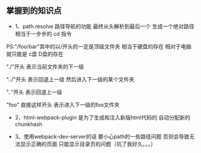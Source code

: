 ## 掌握到的知识点

- 1、path.resolve 路径导航的功能 最终从头解析到最后一个 生成一个绝对路径
相当于一步步的 cd 指令

PS:"/foo/bar"其中的以/开头的一定是顶级文件夹 相当于硬盘的存在 相对于电脑就只能是 c盘 D盘的存在

"./"开头 表示当前文件夹的下一级

"../"开头 表示回退上一级 然后进入下一级的某个文件夹

".."开头 表示回退上一级

"foo" 直接这样开头 表示进入下一级的foo文件夹


- 2、html-webpack-plugin 是为了生成和注入新版html代码的 自动分配新的chunkhash

- 3、使用webpack-dev-server的话 要小心path的一些路径问题 否则会导致无法显示正确的页面 只能显示目录页的问题（坑了我好久。。。）




